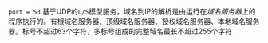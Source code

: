 ### 

`port = 53` 基于UDP的`C/S`模型服务，域名到IP的解析是由运行在*域名服务器*上的程序执行的。有根域名服务器、顶级域名服务器、授权域名服务器、本地域名服务器。标号不超过63个字符，多标号组成的完整域名最长不超过255个字符
